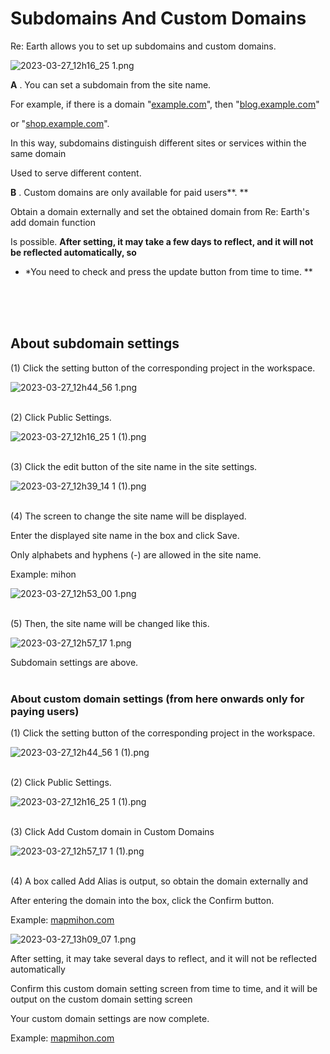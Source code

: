 # Subdomains And Custom Domains

Re: Earth allows you to set up subdomains and custom domains.

![2023-03-27_12h16_25 1.png](Subdomains%20And%20Custom%20Domains%20ac4fa9226d3d4d119c84bc7495c63dbd/2023-03-27_12h16_25_1.png)

**A** . You can set a subdomain from the site name.

For example, if there is a domain "[example.com](http://example.com/)", then "[blog.example.com](http://blog.example.com/)"

or "[shop.example.com](http://shop.example.com/)".

In this way, subdomains distinguish different sites or services within the same domain

Used to serve different content.

**B** . Custom domains are only available for paid users**. **

Obtain a domain externally and set the obtained domain from Re: Earth's add domain function

Is possible. **After setting, it may take a few days to reflect, and it will not be reflected automatically, so**

- *You need to check and press the update button from time to time. **
<br>
<br>
<br>

## About subdomain settings

(1) Click the setting button of the corresponding project in the workspace.

![2023-03-27_12h44_56 1.png](Subdomains%20And%20Custom%20Domains%20ac4fa9226d3d4d119c84bc7495c63dbd/2023-03-27_12h44_56_1.png)
<br>
<br>

(2) Click Public Settings.

![2023-03-27_12h16_25 1 (1).png](Subdomains%20And%20Custom%20Domains%20ac4fa9226d3d4d119c84bc7495c63dbd/2023-03-27_12h16_25_1_(1).png)
<br>
<br>

(3) Click the edit button of the site name in the site settings.

![2023-03-27_12h39_14 1 (1).png](Subdomains%20And%20Custom%20Domains%20ac4fa9226d3d4d119c84bc7495c63dbd/2023-03-27_12h39_14_1_(1).png)
<br>
<br>

(4) The screen to change the site name will be displayed.

Enter the displayed site name in the box and click Save.

Only alphabets and hyphens (-) are allowed in the site name.

Example: mihon

![2023-03-27_12h53_00 1.png](Subdomains%20And%20Custom%20Domains%20ac4fa9226d3d4d119c84bc7495c63dbd/2023-03-27_12h53_00_1.png)
<br>
<br>

(5) Then, the site name will be changed like this.

![2023-03-27_12h57_17 1.png](Subdomains%20And%20Custom%20Domains%20ac4fa9226d3d4d119c84bc7495c63dbd/2023-03-27_12h57_17_1.png)

Subdomain settings are above.
<br>
<br>

### About custom domain settings (from here onwards only for paying users)

(1) Click the setting button of the corresponding project in the workspace.

![2023-03-27_12h44_56 1 (1).png](Subdomains%20And%20Custom%20Domains%20ac4fa9226d3d4d119c84bc7495c63dbd/2023-03-27_12h44_56_1_(1).png)
<br>
<br>

(2) Click Public Settings.

![2023-03-27_12h16_25 1 (1).png](Subdomains%20And%20Custom%20Domains%20ac4fa9226d3d4d119c84bc7495c63dbd/2023-03-27_12h16_25_1_(1)%201.png)
<br>
<br>

(3) Click Add Custom domain in Custom Domains

![2023-03-27_12h57_17 1 (1).png](Subdomains%20And%20Custom%20Domains%20ac4fa9226d3d4d119c84bc7495c63dbd/2023-03-27_12h57_17_1_(1).png)
<br>
<br>

(4) A box called Add Alias is output, so obtain the domain externally and

After entering the domain into the box, click the Confirm button.

Example: [mapmihon.com](http://mapmihon.com/)

![2023-03-27_13h09_07 1.png](Subdomains%20And%20Custom%20Domains%20ac4fa9226d3d4d119c84bc7495c63dbd/2023-03-27_13h09_07_1.png)

After setting, it may take several days to reflect, and it will not be reflected automatically

Confirm this custom domain setting screen from time to time, and it will be output on the custom domain setting screen

Your custom domain settings are now complete.

Example: [mapmihon.com](http://mapmihon.com/)
